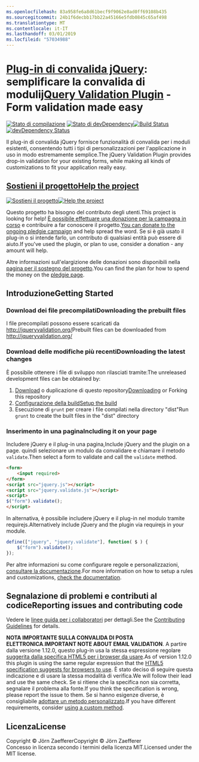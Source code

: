```yaml
---
ms.openlocfilehash: 83a958fe6a8d61becf9f9062e8ad0ff69108b435
ms.sourcegitcommit: 24b1f6decbb17bb22a45166e5fdb0845c65af498
ms.translationtype: MT
ms.contentlocale: it-IT
ms.lasthandoff: 03/01/2019
ms.locfileid: "57034988"
---
```

<a name="jquery-validation-pluginhttpjqueryvalidationorg---form-validation-made-easy"></a><span data-ttu-id="339d1-101">[Plug-in di convalida jQuery](http://jqueryvalidation.org/): semplificare la convalida di moduli</span><span class="sxs-lookup"><span data-stu-id="339d1-101">[jQuery Validation Plugin](http://jqueryvalidation.org/) - Form validation made easy</span></span>
================================

<span data-ttu-id="339d1-102">[![Stato di compilazione](https://secure.travis-ci.org/jzaefferer/jquery-validation.png)](http://travis-ci.org/jzaefferer/jquery-validation)
[![Stato di devDependency](https://david-dm.org/jzaefferer/jquery-validation/dev-status.png?theme=shields.io)](https://david-dm.org/jzaefferer/jquery-validation#info=devDependencies)</span><span class="sxs-lookup"><span data-stu-id="339d1-102">[![Build Status](https://secure.travis-ci.org/jzaefferer/jquery-validation.png)](http://travis-ci.org/jzaefferer/jquery-validation)
[![devDependency Status](https://david-dm.org/jzaefferer/jquery-validation/dev-status.png?theme=shields.io)](https://david-dm.org/jzaefferer/jquery-validation#info=devDependencies)</span></span>

<span data-ttu-id="339d1-103">Il plug-in di convalida jQuery fornisce funzionalità di convalida per i moduli esistenti, consentendo tutti i tipi di personalizzazioni per l'applicazione in uso in modo estremamente semplice.</span><span class="sxs-lookup"><span data-stu-id="339d1-103">The jQuery Validation Plugin provides drop-in validation for your existing forms, while making all kinds of customizations to fit your application really easy.</span></span>

## <a name="help-the-projecthttppledgiecomcampaigns18159"></a>[<span data-ttu-id="339d1-104">Sostieni il progetto</span><span class="sxs-lookup"><span data-stu-id="339d1-104">Help the project</span></span>](http://pledgie.com/campaigns/18159)

<span data-ttu-id="339d1-105">[![Sostieni il progetto](http://www.pledgie.com/campaigns/18159.png?skin_name=chrome)](http://pledgie.com/campaigns/18159)</span><span class="sxs-lookup"><span data-stu-id="339d1-105">[![Help the project](http://www.pledgie.com/campaigns/18159.png?skin_name=chrome)](http://pledgie.com/campaigns/18159)</span></span>

<span data-ttu-id="339d1-106">Questo progetto ha bisogno del contributo degli utenti.</span><span class="sxs-lookup"><span data-stu-id="339d1-106">This project is looking for help!</span></span> <span data-ttu-id="339d1-107">[È possibile effettuare una donazione per la campagna in corso](http://pledgie.com/campaigns/18159) e contribuire a far conoscere il progetto.</span><span class="sxs-lookup"><span data-stu-id="339d1-107">[You can donate to the ongoing pledgie campaign](http://pledgie.com/campaigns/18159) and help spread the word.</span></span> <span data-ttu-id="339d1-108">Se si è già usato il plug-in o si intende farlo, un contributo di qualsiasi entità può essere di aiuto.</span><span class="sxs-lookup"><span data-stu-id="339d1-108">If you've used the plugin, or plan to use, consider a donation - any amount will help.</span></span>

<span data-ttu-id="339d1-109">Altre informazioni sull'elargizione delle donazioni sono disponibili nella [pagina per il sostegno del progetto](http://pledgie.com/campaigns/18159).</span><span class="sxs-lookup"><span data-stu-id="339d1-109">You can find the plan for how to spend the money on the [pledgie page](http://pledgie.com/campaigns/18159).</span></span>

## <a name="getting-started"></a><span data-ttu-id="339d1-110">Introduzione</span><span class="sxs-lookup"><span data-stu-id="339d1-110">Getting Started</span></span>

### <a name="downloading-the-prebuilt-files"></a><span data-ttu-id="339d1-111">Download dei file precompilati</span><span class="sxs-lookup"><span data-stu-id="339d1-111">Downloading the prebuilt files</span></span>

<span data-ttu-id="339d1-112">I file precompilati possono essere scaricati da http://jqueryvalidation.org/</span><span class="sxs-lookup"><span data-stu-id="339d1-112">Prebuilt files can be downloaded from http://jqueryvalidation.org/</span></span>

### <a name="downloading-the-latest-changes"></a><span data-ttu-id="339d1-113">Download delle modifiche più recenti</span><span class="sxs-lookup"><span data-stu-id="339d1-113">Downloading the latest changes</span></span>

<span data-ttu-id="339d1-114">È possibile ottenere i file di sviluppo non rilasciati tramite:</span><span class="sxs-lookup"><span data-stu-id="339d1-114">The unreleased development files can be obtained by:</span></span>

 1. <span data-ttu-id="339d1-115">[Download](https://github.com/jzaefferer/jquery-validation/archive/master.zip) o duplicazione di questo repository</span><span class="sxs-lookup"><span data-stu-id="339d1-115">[Downloading](https://github.com/jzaefferer/jquery-validation/archive/master.zip) or Forking this repository</span></span>
 2. [<span data-ttu-id="339d1-116">Configurazione della build</span><span class="sxs-lookup"><span data-stu-id="339d1-116">Setup the build</span></span>](CONTRIBUTING.md#build-setup)
 3. <span data-ttu-id="339d1-117">Esecuzione di `grunt` per creare i file compilati nella directory "dist"</span><span class="sxs-lookup"><span data-stu-id="339d1-117">Run `grunt` to create the built files in the "dist" directory</span></span>

### <a name="including-it-on-your-page"></a><span data-ttu-id="339d1-118">Inserimento in una pagina</span><span class="sxs-lookup"><span data-stu-id="339d1-118">Including it on your page</span></span>

<span data-ttu-id="339d1-119">Includere jQuery e il plug-in una pagina,</span><span class="sxs-lookup"><span data-stu-id="339d1-119">Include jQuery and the plugin on a page.</span></span> <span data-ttu-id="339d1-120">quindi selezionare un modulo da convalidare e chiamare il metodo `validate`.</span><span class="sxs-lookup"><span data-stu-id="339d1-120">Then select a form to validate and call the `validate` method.</span></span>

```html
<form>
    <input required>
</form>
<script src="jquery.js"></script>
<script src="jquery.validate.js"></script>
<script>
$("form").validate();
</script>
```

<span data-ttu-id="339d1-121">In alternativa, è possibile includere jQuery e il plug-in nel modulo tramite requirejs.</span><span class="sxs-lookup"><span data-stu-id="339d1-121">Alternatively include jQuery and the plugin via requirejs in your module.</span></span>

```js
define(["jquery", "jquery.validate"], function( $ ) {
    $("form").validate();
});
```

<span data-ttu-id="339d1-122">Per altre informazioni su come configurare regole e personalizzazioni, [consultare la documentazione](http://jqueryvalidation.org/documentation/).</span><span class="sxs-lookup"><span data-stu-id="339d1-122">For more information on how to setup a rules and customizations, [check the documentation](http://jqueryvalidation.org/documentation/).</span></span>

## <a name="reporting-issues-and-contributing-code"></a><span data-ttu-id="339d1-123">Segnalazione di problemi e contributi al codice</span><span class="sxs-lookup"><span data-stu-id="339d1-123">Reporting issues and contributing code</span></span>

<span data-ttu-id="339d1-124">Vedere le [linee guida per i collaboratori](CONTRIBUTING.md) per dettagli.</span><span class="sxs-lookup"><span data-stu-id="339d1-124">See the [Contributing Guidelines](CONTRIBUTING.md) for details.</span></span>

<span data-ttu-id="339d1-125">**NOTA IMPORTANTE SULLA CONVALIDA DI POSTA ELETTRONICA**.</span><span class="sxs-lookup"><span data-stu-id="339d1-125">**IMPORTANT NOTE ABOUT EMAIL VALIDATION**.</span></span> <span data-ttu-id="339d1-126">A partire dalla versione 1.12.0, questo plug-in usa la stessa espressione regolare [suggerita dalla specifica HTML5 per i browser da usare](https://html.spec.whatwg.org/multipage/forms.html#valid-e-mail-address).</span><span class="sxs-lookup"><span data-stu-id="339d1-126">As of version 1.12.0 this plugin is using the same regular expression that the [HTML5 specification suggests for browsers to use](https://html.spec.whatwg.org/multipage/forms.html#valid-e-mail-address).</span></span> <span data-ttu-id="339d1-127">È stato deciso di seguire questa indicazione e di usare la stessa modalità di verifica.</span><span class="sxs-lookup"><span data-stu-id="339d1-127">We will follow their lead and use the same check.</span></span> <span data-ttu-id="339d1-128">Se si ritiene che la specifica non sia corretta, segnalare il problema alla fonte.</span><span class="sxs-lookup"><span data-stu-id="339d1-128">If you think the specification is wrong, please report the issue to them.</span></span> <span data-ttu-id="339d1-129">Se si hanno esigenze diverse, è consigliabile [adottare un metodo personalizzato](http://jqueryvalidation.org/jQuery.validator.addMethod/).</span><span class="sxs-lookup"><span data-stu-id="339d1-129">If you have different requirements, consider [using a custom method](http://jqueryvalidation.org/jQuery.validator.addMethod/).</span></span>

## <a name="license"></a><span data-ttu-id="339d1-130">Licenza</span><span class="sxs-lookup"><span data-stu-id="339d1-130">License</span></span>
<span data-ttu-id="339d1-131">Copyright &copy; Jörn Zaefferer</span><span class="sxs-lookup"><span data-stu-id="339d1-131">Copyright &copy; Jörn Zaefferer</span></span><br>
<span data-ttu-id="339d1-132">Concesso in licenza secondo i termini della licenza MIT.</span><span class="sxs-lookup"><span data-stu-id="339d1-132">Licensed under the MIT license.</span></span>
